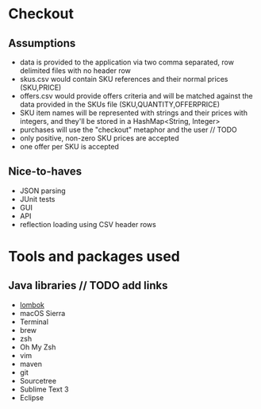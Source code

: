 # Checkout

## Assumptions
- data is provided to the application via two comma separated, row delimited files with no header row
- skus.csv would contain SKU references and their normal prices (SKU,PRICE)
- offers.csv would provide offers criteria and will be matched against the data provided in the SKUs file (SKU,QUANTITY,OFFERPRICE)
- SKU item names will be represented with strings and their prices with integers, and they'll be stored in a HashMap<String, Integer> 
- purchases will use the "checkout" metaphor and the user // TODO
- only positive, non-zero SKU prices are accepted
- one offer per SKU is accepted

## Nice-to-haves
- JSON parsing
- JUnit tests
- GUI
- API 
- reflection loading using CSV header rows

# Tools and packages used

## Java libraries // TODO add links
- [lombok](http://projectlombok.org)
- macOS Sierra
- Terminal
- brew
- zsh
- Oh My Zsh
- vim
- maven
- git
- Sourcetree
- Sublime Text 3
- Eclipse
